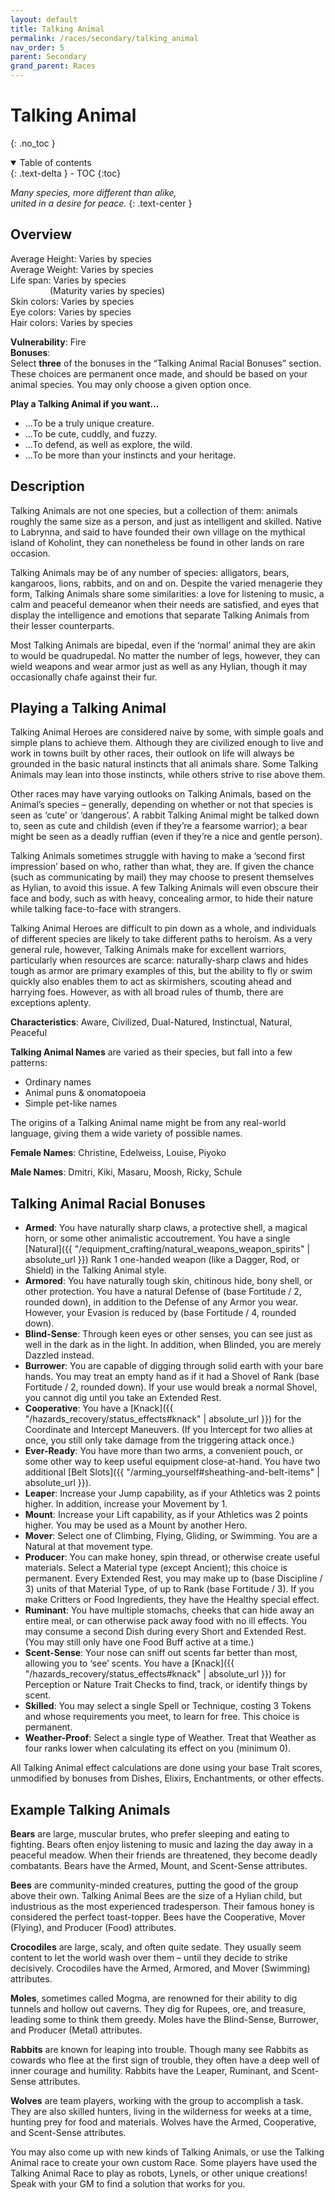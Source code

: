 ```yaml
---
layout: default
title: Talking Animal
permalink: /races/secondary/talking_animal
nav_order: 5
parent: Secondary
grand_parent: Races
---
```


# Talking Animal
{: .no_toc }

<details open markdown="block">
  <summary>
    Table of contents
  </summary>
  {: .text-delta }
- TOC
{:toc}
</details>

*Many species, more different than alike,*  
*united in a desire for peace.*
{: .text-center }

## Overview

Average Height: Varies by species  
Average Weight: Varies by species  
Life span: Varies by species  
&nbsp;&nbsp;&nbsp;&nbsp;&nbsp;&nbsp;&nbsp;&nbsp;&nbsp;&nbsp;&nbsp;&nbsp;&nbsp;&nbsp;&nbsp;&nbsp;(Maturity varies by species)  
Skin colors: Varies by species  
Eye colors: Varies by species  
Hair colors: Varies by species

**Vulnerability**: Fire  
**Bonuses**:   
Select **three** of the bonuses in the “Talking Animal Racial Bonuses” section. These choices are permanent once made, and should be based on your animal species. You may only choose a given option once.

**Play a Talking Animal if you want...**
- ...To be a truly unique creature.
- ...To be cute, cuddly, and fuzzy.
- ...To defend, as well as explore, the wild.
- ...To be more than your instincts and your heritage.

## Description

Talking Animals are not one species, but a collection of them: animals roughly the same size as a person, and just as intelligent and skilled. Native to Labrynna, and said to have founded their own village on the mythical island of Koholint, they can nonetheless be found in other lands on rare occasion.

Talking Animals may be of any number of species: alligators, bears, kangaroos, lions, rabbits, and on and on. Despite the varied menagerie they form, Talking Animals share some similarities: a love for listening to music, a calm and peaceful demeanor when their needs are satisfied, and eyes that display the intelligence and emotions that separate Talking Animals from their lesser counterparts.

Most Talking Animals are bipedal, even if the ‘normal’ animal they are akin to would be quadrupedal. No matter the number of legs, however, they can wield weapons and wear armor just as well as any Hylian, though it may occasionally chafe against their fur.

## Playing a Talking Animal

Talking Animal Heroes are considered naive by some, with simple goals and simple plans to achieve them. Although they are civilized enough to live and work in towns built by other races, their outlook on life will always be grounded in the basic natural instincts that all animals share. Some Talking Animals may lean into those instincts, while others strive to rise above them.

Other races may have varying outlooks on Talking Animals, based on the Animal’s species – generally, depending on whether or not that species is seen as ‘cute’ or ‘dangerous’. A rabbit Talking Animal might be talked down to, seen as cute and childish (even if they’re a fearsome warrior); a bear might be seen as a deadly ruffian (even if they’re a nice and gentle person).

Talking Animals sometimes struggle with having to make a ‘second first impression’ based on who, rather than what, they are. If given the chance (such as communicating by mail) they may choose to present themselves as Hylian, to avoid this issue. A few Talking Animals will even obscure their face and body, such as with heavy, concealing armor, to hide their nature while talking face-to-face with strangers.

Talking Animal Heroes are difficult to pin down as a whole, and individuals of different species are likely to take different paths to heroism. As a very general rule, however, Talking Animals make for excellent warriors, particularly when resources are scarce: naturally-sharp claws and hides tough as armor are primary examples of this, but the ability to fly or swim quickly also enables them to act as skirmishers, scouting ahead and harrying foes. However, as with all broad rules of thumb, there are exceptions aplenty.

**Characteristics**: Aware, Civilized, Dual-Natured, Instinctual, Natural, Peaceful

**Talking Animal Names** are varied as their species, but fall into a few patterns:
- Ordinary names 
- Animal puns & onomatopoeia
- Simple pet-like names

The origins of a Talking Animal name might be from any real-world language, giving them a wide variety of possible names.

**Female Names**: Christine, Edelweiss, Louise, Piyoko

**Male Names**: Dmitri, Kiki, Masaru, Moosh, Ricky, Schule

## Talking Animal Racial Bonuses

- **Armed**: You have naturally sharp claws, a protective shell, a magical horn, or some other animalistic accoutrement. You have a single [Natural]({{ "/equipment_crafting/natural_weapons_weapon_spirits" | absolute_url }}) Rank 1 one-handed weapon (like a Dagger, Rod, or Shield) in the Talking Animal style.
- **Armored**: You have naturally tough skin, chitinous hide, bony shell, or other protection. You have a natural Defense of (base Fortitude / 2, rounded down), in addition to the Defense of any Armor you wear. However, your Evasion is reduced by (base Fortitude / 4, rounded down).
- **Blind-Sense**: Through keen eyes or other senses, you can see just as well in the dark as in the light. In addition, when Blinded, you are merely Dazzled instead.
- **Burrower**: You are capable of digging through solid earth with your bare hands. You may treat an empty hand as if it had a Shovel of Rank (base Fortitude / 2, rounded down). If your use would break a normal Shovel, you cannot dig until you take an Extended Rest.
- **Cooperative**: You have a [Knack]({{ "/hazards_recovery/status_effects#knack" | absolute_url }}) for the Coordinate and Intercept Maneuvers. (If you Intercept for two allies at once, you still only take damage from the triggering attack once.)
- **Ever-Ready**: You have more than two arms, a convenient pouch, or some other way to keep useful equipment close-at-hand. You have two additional [Belt Slots]({{ "/arming_yourself#sheathing-and-belt-items" | absolute_url }}).
- **Leaper**: Increase your Jump capability, as if your Athletics was 2 points higher. In addition, increase your Movement by 1.
- **Mount**: Increase your Lift capability, as if your Athletics was 2 points higher. You may be used as a Mount by another Hero.
- **Mover**: Select one of Climbing, Flying, Gliding, or Swimming. You are a Natural at that movement type.
- **Producer**: You can make honey, spin thread, or otherwise create useful materials. Select a Material type (except Ancient); this choice is permanent. Every Extended Rest, you may make up to (base Discipline / 3) units of that Material Type, of up to Rank (base Fortitude / 3). If you make Critters or Food Ingredients, they have the Healthy special effect.
- **Ruminant**: You have multiple stomachs, cheeks that can hide away an entire meal, or can otherwise pack away food with no ill effects. You may consume a second Dish during every Short and Extended Rest. (You may still only have one Food Buff active at a time.)
- **Scent-Sense**: Your nose can sniff out scents far better than most, allowing you to ‘see’ scents. You have a [Knack]({{ "/hazards_recovery/status_effects#knack" | absolute_url }}) for Perception or Nature Trait Checks to find, track, or identify things by scent.
- **Skilled**: You may select a single Spell or Technique, costing 3 Tokens and whose requirements you meet, to learn for free. This choice is permanent.
- **Weather-Proof**: Select a single type of Weather. Treat that Weather as four ranks lower when calculating its effect on you (minimum 0).

All Talking Animal effect calculations are done using your base Trait scores, unmodified by bonuses from Dishes, Elixirs, Enchantments, or other effects.

## Example Talking Animals

**Bears** are large, muscular brutes, who prefer sleeping and eating to fighting. Bears often enjoy listening to music and lazing the day away in a peaceful meadow. When their friends are threatened, they become deadly combatants. Bears have the Armed, Mount, and Scent-Sense attributes.

**Bees** are community-minded creatures, putting the good of the group above their own. Talking Animal Bees are the size of a Hylian child, but industrious as the most experienced tradesperson. Their famous honey is considered the perfect toast-topper. Bees have the Cooperative, Mover (Flying), and Producer (Food) attributes.

**Crocodiles** are large, scaly, and often quite sedate. They usually seem content to let the world wash over them – until they decide to strike decisively. Crocodiles have the Armed, Armored, and Mover (Swimming) attributes.

**Moles**, sometimes called Mogma, are renowned for their ability to dig tunnels and hollow out caverns. They dig for Rupees, ore, and treasure, leading some to think them greedy. Moles have the Blind-Sense, Burrower, and Producer (Metal) attributes.

**Rabbits** are known for leaping into trouble. Though many see Rabbits as cowards who flee at the first sign of trouble, they often have a deep well of inner courage and humility. Rabbits have the Leaper, Ruminant, and Scent-Sense attributes.

**Wolves** are team players, working with the group to accomplish a task. They are also skilled hunters, living in the wilderness for weeks at a time, hunting prey for food and materials. Wolves have the Armed, Cooperative, and Scent-Sense attributes.

You may also come up with new kinds of Talking Animals, or use the Talking Animal race to create your own custom Race. Some players have used the Talking Animal Race to play as robots, Lynels, or other unique creations! Speak with your GM to find a solution that works for you.
